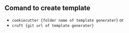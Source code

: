 
## Comand to create template
 - `cookiecutter {folder name of template generater}`
 or
 - `cruft {git url of template generater}`